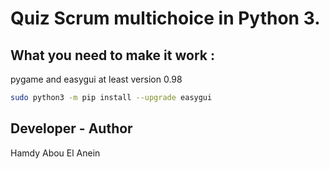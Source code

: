 # Quiz Scrum multichoice in Python 3.

## What you need to make it work :
pygame and easygui at least version 0.98  
```sh
sudo python3 -m pip install --upgrade easygui
```
## Developer - Author

Hamdy Abou El Anein

